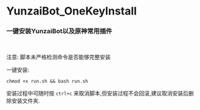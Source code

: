 # YunzaiBot_OneKeyInstall
### 一键安装YunzaiBot以及原神常用插件  

<br>  
      
注意: 脚本未严格检测命令是否能够完整安装 <br>

一键安装: <br> 

~~~
chmod +x run.sh && bash run.sh
~~~
安装过程中可随时按 `ctrl+c` 来取消脚本,但安装过程不会回滚,建议取消安装后删除安装文件夹.
